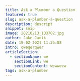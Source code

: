 ```yaml
---
title: Ask a Plumber a Question
featured: true
slug: ask-a-plumber-a-question
description: descript
snippet: snip
image: 20210213_103702.jpg
author: Jake Janik
date: 19 02 2021 11:26:08
intro: qweqerqwer
articleSection:
  - sectionName: we
    sectionLink: we
    sectionContent: wewweew
tags: ask-a-plumber
---
```

